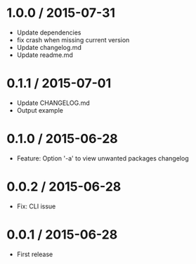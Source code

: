 1.0.0 / 2015-07-31
=================
  * Update dependencies
  * fix crash when missing current version
  * Update changelog.md
  * Update readme.md

0.1.1 / 2015-07-01
=================
  * Update CHANGELOG.md
  * Output example

0.1.0 / 2015-06-28
==================
  * Feature: Option '-a' to view unwanted packages changelog

0.0.2 / 2015-06-28
==================
  * Fix: CLI issue

0.0.1 / 2015-06-28
==================
  * First release
